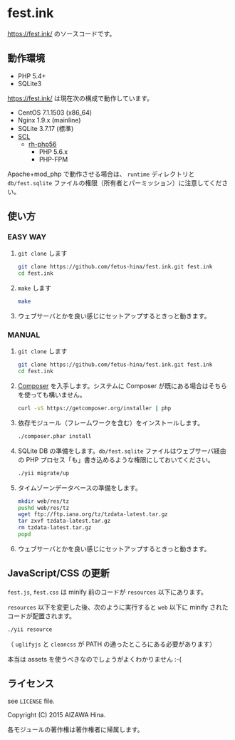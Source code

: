 fest.ink
========

https://fest.ink/ のソースコードです。

動作環境
--------

* PHP 5.4+
* SQLite3

https://fest.ink/ は現在次の構成で動作しています。

* CentOS 7.1.1503 (x86_64)
* Nginx 1.9.x (mainline)
* SQLite 3.7.17 (標準)
* [SCL](https://www.softwarecollections.org/)
    - [rh-php56](https://www.softwarecollections.org/en/scls/rhscl/rh-php56/)
        - PHP 5.6.x
        - PHP-FPM

Apache+mod_php で動作させる場合は、 `runtime` ディレクトリと `db/fest.sqlite` ファイルの権限（所有者とパーミッション）に注意してください。

使い方
------

### EASY WAY ###

1. `git clone` します

    ```sh
    git clone https://github.com/fetus-hina/fest.ink.git fest.ink
    cd fest.ink
    ```

2. `make` します

    ```sh
    make
    ```

3. ウェブサーバとかを良い感じにセットアップするときっと動きます。


### MANUAL ###

1. `git clone` します

    ```sh
    git clone https://github.com/fetus-hina/fest.ink.git fest.ink
    cd fest.ink
    ```

2. [Composer](https://getcomposer.org/) を入手します。システムに Composer が既にある場合はそちらを使っても構いません。

    ```sh
    curl -sS https://getcomposer.org/installer | php
    ```

3. 依存モジュール（フレームワークを含む）をインストールします。

    ```sh
    ./composer.phar install
    ```

4. SQLite DB の準備をします。`db/fest.sqlite` ファイルはウェブサーバ経由の PHP プロセス「も」書き込めるような権限にしておいてください。

    ```sh
    ./yii migrate/up
    ```

5. タイムゾーンデータベースの準備をします。

    ```sh
    mkdir web/res/tz
    pushd web/res/tz
    wget ftp://ftp.iana.org/tz/tzdata-latest.tar.gz
    tar zxvf tzdata-latest.tar.gz
    rm tzdata-latest.tar.gz
    popd
    ```

6. ウェブサーバとかを良い感じにセットアップするときっと動きます。


JavaScript/CSS の更新
---------------------

`fest.js`, `fest.css` は minify 前のコードが `resources` 以下にあります。

`resources` 以下を変更した後、次のように実行すると `web` 以下に minify されたコードが配置されます。

```sh
./yii resource
```

（ `uglifyjs` と `cleancss` が PATH の通ったところにある必要があります）

本当は assets を使うべきなのでしょうがよくわかりません :-(


ライセンス
----------

see `LICENSE` file.

Copyright (C) 2015 AIZAWA Hina.

各モジュールの著作権は著作権者に帰属します。
